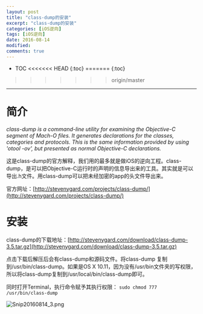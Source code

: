 ```yaml
---
layout: post
title: "class-dump的安装"
excerpt: "class-dump的安装"
categories: [iOS逆向]
tags: [iOS逆向]
date: 2016-08-14 
modified: 
comments: true
---
```


* TOC
<<<<<<< HEAD
{:toc}
=======
  {:toc}
>>>>>>> origin/master
---

# 简介
*class-dump is a command-line utility for examining the Objective-C segment of Mach-O files. It generates declarations for the classes, categories and protocols. This is the same information provided by using 'otool -ov', but presented as normal Objective-C declarations.*

这是class-dump的官方解释，我们用的最多就是做iOS的逆向工程。class-dump，是可以把Objective-C运行时的声明的信息导出来的工具。其实就是可以导出.h文件。用class-dump可以把未经加密的app的头文件导出来。

官方网址：[http://stevenygard.com/projects/class-dump/](http://stevenygard.com/projects/class-dump/)

# 安装
class-dump的下载地址：[http://stevenygard.com/download/class-dump-3.5.tar.gz](http://stevenygard.com/download/class-dump-3.5.tar.gz)

点击下载后解压后会有class-dump和源码文件。将class-dump 复制到/usr/bin/class-dump。如果是OS X 10.11，因为没有/usr/bin文件夹的写权限，所以将class-dump复制到/usr/local/bin/class-dump即可。

同时打开Terminal，执行命令赋予其执行权限：
`sudo chmod 777 /usr/bin/class-dump`

![Snip20160814_3.png](http://upload-images.jianshu.io/upload_images/567057-c798c82bd0cbda3c.png?imageMogr2/auto-orient/strip%7CimageView2/2/w/1240)
